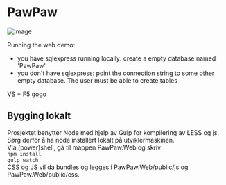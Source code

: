 # PawPaw

![image](https://ci.appveyor.com/api/projects/status/github/madsny/PawPaw)

Running the web demo: 
- you have sqlexpress running locally: create a empty database named 'PawPaw'
- you don't have sqlexpress: point the connection string to some other empty database. The user must be able to create tables

VS + F5 gogo 

## Bygging lokalt

Prosjektet benytter Node med hjelp av Gulp for kompilering av LESS og js. Sørg derfor å ha node installert lokalt på utviklermaskinen.  
Via (power)shell, gå til mappen PawPaw.Web og skriv  
`npm install`  
`gulp watch`  
CSS og JS vil da bundles og legges i PawPaw.Web/public/js og PawPaw.Web/public/css.

